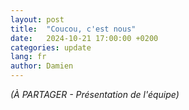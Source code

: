 ```yaml
---
layout: post
title:  "Coucou, c'est nous"
date:   2024-10-21 17:00:00 +0200
categories: update
lang: fr
author: Damien
---
```

<em>(À PARTAGER - Présentation de l'équipe)</em>